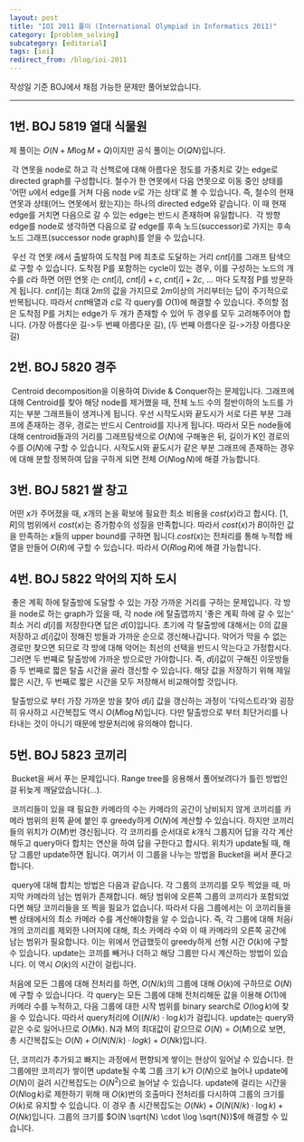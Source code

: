 ```yaml
---
layout: post
title: "IOI 2011 풀이 (International Olympiad in Informatics 2011)"
category: [problem_solving]
subcategory: [editorial]
tags: [ioi]
redirect_from: /blog/ioi-2011
---
```


작성일 기준 BOJ에서 채점 가능한 문제만 풀어보았습니다.

---

## 1번. BOJ 5819 열대 식물원

제 풀이는 $O(N + M \log M + Q)$이지만 공식 풀이는 $O(QN)$입니다.

 각 연못을 node로 하고 각 산책로에 대해 아름다운 정도를 가중치로 갖는 edge로 directed graph를 구성합니다. 철수가 한 연못에서 다음 연못으로 이동 중인 상태를 '어떤 $u$에서 edge를 거쳐 다음 node $v$로 가는 상태'로 볼 수 있습니다. 즉, 철수의 현재 연못과 상태(어느 연못에서 왔는지)는 하나의 directed edge와 같습니다. 이 때 현재 edge를 거치면 다음으로 갈 수 있는 edge는 반드시 존재하며 유일합니다.  각 방향 edge를 node로 생각하면 다음으로 갈 edge를 후속 노드(successor)로 가지는 후속 노드 그래프(successor node graph)를 얻을 수 있습니다.

 우선 각 연못 $i$에서 출발하여 도착점 P에 최초로 도달하는 거리 $cnt[i]$를 그래프 탐색으로 구할 수 있습니다. 도착점 P를 포함하는 cycle이 있는 경우, 이를 구성하는 노드의 개수를 $c$라 하면 어떤 연못 $i$는 $cnt[i]$, $cnt[i]+c$, $cnt[i]+2c$, ... 마다 도착점 P를 방문하게 됩니다. $cnt[i]$는 최대 $2m$의 값을 가지므로 $2m$이상의 거리부터는 답이 주기적으로 반복됩니다. 따라서 $cnt$배열과 $c$로 각 query를 $O(1)$에 해결할 수 있습니다. 주의할 점은 도착점 P를 거치는 edge가 두 개가 존재할 수 있어 두 경우를 모두 고려해주어야 합니다. (가장 아름다운 길->두 번째 아름다운 길), (두 번째 아름다운 길->가장 아름다운 길)

## 2번. BOJ 5820 경주

 Centroid decomposition을 이용하여 Divide & Conquer하는 문제입니다. 그래프에 대해 Centroid를 찾아 해당 node를 제거했을 때, 전체 노드 수의 절반이하의 노드를 가지는 부분 그래프들이 생겨나게 됩니다. 우선 시작도시와 끝도시가 서로 다른 부분 그래프에 존재하는 경우, 경로는 반드시 Centroid를 지나게 됩니다. 따라서 모든 node들에 대해 centroid들과의 거리를 그래프탐색으로 $O(N)$에 구해놓은 뒤, 길이가 K인 경로의 수를 $O(N)$에 구할 수 있습니다. 시작도시와 끝도시가 같은 부분 그래프에 존재하는 경우에 대해 분할 정복하여 답을 구하게 되면 전체 $O(N \log N)$에 해결 가능합니다.

## 3번. BOJ 5821 쌀 창고

어떤 $x$가 주어졌을 때, $x$개의 논을 확보에 필요한 최소 비용을 $cost(x)$라고 합시다. $[1,R]$의 범위에서 $cost(x)$는 증가함수의 성질을 만족합니다. 따라서 $cost(x)$가 $B$이하인 값을 만족하는 $x$들의 upper bound를 구하면 됩니다.$cost(x)$는 전처리를 통해 누적합 배열을 만들어 $O(R)$에 구할 수 있습니다. 따라서 $O(R \log R)$에 해결 가능합니다.

## 4번. BOJ 5822 악어의 지하 도시

 좋은 계획 하에 탈출방에 도달할 수 있는 가장 가까운 거리를 구하는 문제입니다. 각 방을 node로 하는 graph가 있을 때, 각 node $i$에 탈출맵까지 '좋은 계획 하에 갈 수 있는' 최소 거리 $d[i]$를 저장한다면 답은 $d[0]$입니다. 초기에 각 탈출방에 대해서는 0의 값을 저장하고 $d[i]$값이 정해진 방들과 가까운 순으로 갱신해나갑니다. 악어가 막을 수 없는 경로만 찾으면 되므로 각 방에 대해 악어는 최선의 선택을 반드시 막는다고 가정합시다. 그러면 두 번쨰로 탈출방에 가까운 방으로만 가야합니다. 즉, $d[i]$값이 구해진 이웃방들 중 두 번째로 짧은 탈출 시간을 골라 갱신할 수 있습니다. 해당 값을 저장하기 위해 제일 짧은 시간, 두 번째로 짧은 시간을 모두 저장해서 비교해야할 것입니다.

 탈출방으로 부터 가장 가까운 방을 찾아 $d[i]$ 값을 갱신하는 과정이 '다익스트라'와 굉장히 유사하고 시간복잡도 역시 $O(M \log N)$입니다. 다만 탈출방으로 부터 최단거리를 나타내는 것이 아니기 때문에 방문처리에 유의해야 합니다.

## 5번. BOJ 5823 코끼리

 Bucket을 써서 푸는 문제입니다. Range tree를 응용해서 풀어보려다가 틀린 방법인 걸 뒤늦게 깨달았습니다(...).

 코끼리들이 있을 때 필요한 카메라의 수는 카메라의 공간이 낭비되지 않게 코끼리를 카메라 범위의 왼쪽 끝에 붙인 후 greedy하게 $O(N)$에 계산할 수 있습니다. 하지만 코끼리들의 위치가 $O(M)$번 갱신됩니다. 각 코끼리를 순서대로 $k$개식 그룹지어 답을 각각 계산해두고 query마다 합치는 연산을 하여 답을 구한다고 합시다. 위치가 update될 때, 해당 그룹만 update하면 됩니다. 여기서 이 그룹을 나누는 방법을 Bucket을 써서 푼다고 합니다.

 query에 대해 합치는 방법은 다음과 같습니다. 각 그룹의 코끼리를 모두 찍었을 때, 마지막 카메라의 남는 범위가 존재합니다. 해당 범위에 오른쪽 그룹의 코끼리가 포함되었다면 해당 코끼리들을 또 찍을 필요가 없습니다. 따라서 다음 그룹에서는 이 코끼리들을 뺀 상태에서의 최소 카메라 수를 계산해야함을 알 수 있습니다. 즉, 각 그룹에 대해 처음$i$개의 코끼리를 제외한 나머지에 대해, 최소 카메라 수와 이 때 카메라의 오른쪽 공간에 남는 범위가 필요합니다. 이는 위에서 언급했듯이 greedy하게 선형 시간 $O(k)$에 구할 수 있습니다. update는 코끼를 빼거나 더하고 해당 그룹만 다시 계산하는 방법이 있습니다. 이 역시 $O(k)$의 시간이 걸립니다.

처음에 모든 그룹에 대해 전처리를 하면, $O(N/k)$의 그룹에 대해 $O(k)$에 구하므로 $O(N)$에 구할 수 있습니다다. 각 query는 모든 그룹에 대해 전처리해둔 값을 이용해 $O(1)$에 카메라 수를 누적하고, 다음 그룹에 대한 시작 범위를 binary search로 $O(\log k)$에 찾을 수 있습니다. 따라서 query처리에 $O((N/k) \cdot \log k)$가 걸립니다. update는 query와 같은 수로 일어나므로 $O(Mk)$. N과 M의 최대값이 같으므로 $O(N) = O(M)$으로 보면, 총 시간복잡도는 $O(N)+O(N(N/k)⋅logk)+O(Nk)$입니다.

단, 코끼리가 추가되고 빠지는 과정에서 편향되게 쌓이는 현상이 일어날 수 있습니다. 한 그룹에만 코끼리가 쌓이면 update될 수록 그룹 크기 k가 $O(N)$으로 늘어나 update에 $O(N)$이 걸려 시간복잡도는 $O(N^2)$으로 늘어날 수 있습니다. update에 걸리는 시간을 $O(N \log k)$로 제한하기 위해 매 $O(k)$번의 호출마다 전처리를 다시하여 그룹의 크기를 $O(k)$로 유지할 수 있습니다. 이 경우 총 시간복잡도는 $O(Nk) + O(N(N/k) \cdot \log k) + O(Nk)$입니다. 그룹의 크기를 $O(N \sqrt{N} \cdot \log \sqrt{N})$에 해결할 수 있습니다.
